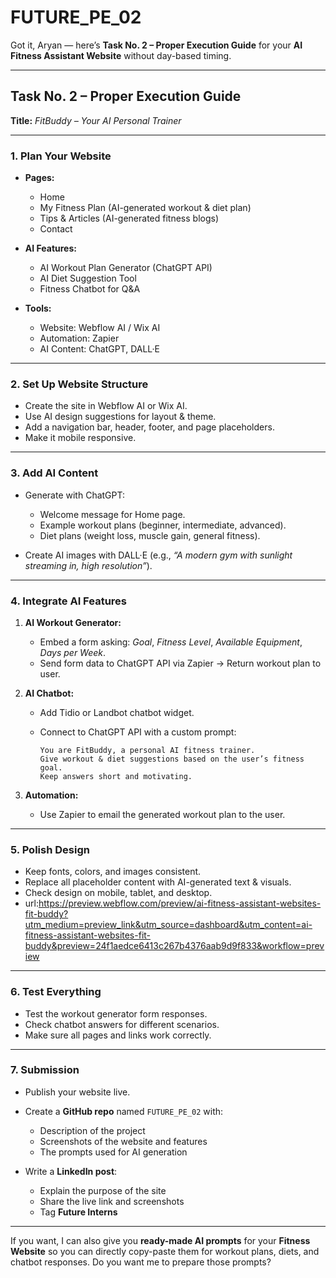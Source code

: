 # FUTURE_PE_02
Got it, Aryan — here’s **Task No. 2 – Proper Execution Guide** for your **AI Fitness Assistant Website** without day-based timing.

---

## **Task No. 2 – Proper Execution Guide**

**Title:** *FitBuddy – Your AI Personal Trainer*

---

### **1. Plan Your Website**

* **Pages:**

  * Home
  * My Fitness Plan (AI-generated workout & diet plan)
  * Tips & Articles (AI-generated fitness blogs)
  * Contact
* **AI Features:**

  * AI Workout Plan Generator (ChatGPT API)
  * AI Diet Suggestion Tool
  * Fitness Chatbot for Q\&A
* **Tools:**

  * Website: Webflow AI / Wix AI
  * Automation: Zapier
  * AI Content: ChatGPT, DALL·E

---

### **2. Set Up Website Structure**

* Create the site in Webflow AI or Wix AI.
* Use AI design suggestions for layout & theme.
* Add a navigation bar, header, footer, and page placeholders.
* Make it mobile responsive.

---

### **3. Add AI Content**

* Generate with ChatGPT:

  * Welcome message for Home page.
  * Example workout plans (beginner, intermediate, advanced).
  * Diet plans (weight loss, muscle gain, general fitness).
* Create AI images with DALL·E (e.g., *“A modern gym with sunlight streaming in, high resolution”*).

---

### **4. Integrate AI Features**

1. **AI Workout Generator:**

   * Embed a form asking: *Goal*, *Fitness Level*, *Available Equipment*, *Days per Week*.
   * Send form data to ChatGPT API via Zapier → Return workout plan to user.
2. **AI Chatbot:**

   * Add Tidio or Landbot chatbot widget.
   * Connect to ChatGPT API with a custom prompt:

     ```
     You are FitBuddy, a personal AI fitness trainer. 
     Give workout & diet suggestions based on the user’s fitness goal. 
     Keep answers short and motivating.
     ```
3. **Automation:**

   * Use Zapier to email the generated workout plan to the user.

---

### **5. Polish Design**

* Keep fonts, colors, and images consistent.
* Replace all placeholder content with AI-generated text & visuals.
* Check design on mobile, tablet, and desktop.
* url:https://preview.webflow.com/preview/ai-fitness-assistant-websites-fit-buddy?utm_medium=preview_link&utm_source=dashboard&utm_content=ai-fitness-assistant-websites-fit-buddy&preview=24f1aedce6413c267b4376aab9d9f833&workflow=preview

---

### **6. Test Everything**

* Test the workout generator form responses.
* Check chatbot answers for different scenarios.
* Make sure all pages and links work correctly.

---

### **7. Submission**

* Publish your website live.
* Create a **GitHub repo** named `FUTURE_PE_02` with:

  * Description of the project
  * Screenshots of the website and features
  * The prompts used for AI generation
* Write a **LinkedIn post**:

  * Explain the purpose of the site
  * Share the live link and screenshots
  * Tag **Future Interns**

---

If you want, I can also give you **ready-made AI prompts** for your **Fitness Website** so you can directly copy-paste them for workout plans, diets, and chatbot responses.
Do you want me to prepare those prompts?
